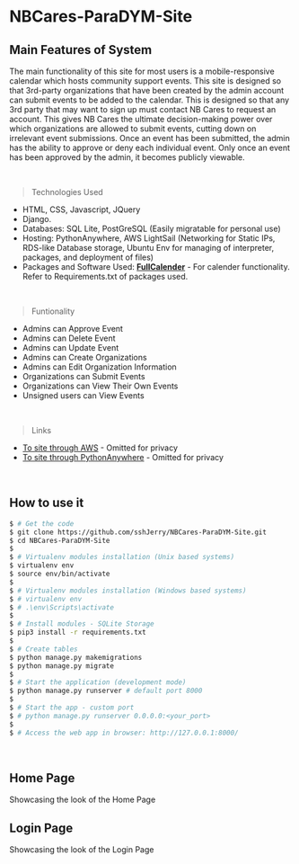 # NBCares-ParaDYM-Site
## Main Features of System
The main functionality of this site for most users is a mobile-responsive calendar which hosts community support events. This site is designed so that 3rd-party organizations that have been created by the admin account can submit events to be added to the calendar. This is designed so that any 3rd party that may want to sign up must contact NB Cares to request an account. This gives NB Cares the ultimate decision-making power over which organizations are allowed to submit events, cutting down on irrelevant event submissions. Once an event has been submitted, the admin has the ability to approve or deny each individual event. Only once an event has been approved by the admin, it becomes publicly viewable. 

<br />

> Technologies Used
- HTML, CSS, Javascript, JQuery
- Django.
- Databases: SQL Lite, PostGreSQL (Easily migratable for personal use)
- Hosting: PythonAnywhere, AWS LightSail (Networking for Static IPs, RDS-like Database storage, Ubuntu Env for managing of interpreter, packages, and deployment of files)
- Packages and Software Used: **[FullCalender](https://fullcalendar.io/)** - For calender functionality. Refer to Requirements.txt of packages used.

<br />

> Funtionality
- Admins can Approve Event
- Admins can Delete Event
- Admins can Update Event
- Admins can Create Organizations
- Admins can Edit Organization Information
- Organizations can Submit Events
- Organizations can View Their Own Events
- Unsigned users can View Events

<br />

> Links
- [To site through AWS](https://github.com/sshJerry/NBCares-ParaDYM-Site) - Omitted for privacy
- [To site through PythonAnywhere](https://github.com/sshJerry/NBCares-ParaDYM-Site) - Omitted for privacy

<br />

## How to use it

```bash
$ # Get the code
$ git clone https://github.com/sshJerry/NBCares-ParaDYM-Site.git
$ cd NBCares-ParaDYM-Site
$
$ # Virtualenv modules installation (Unix based systems)
$ virtualenv env
$ source env/bin/activate
$
$ # Virtualenv modules installation (Windows based systems)
$ # virtualenv env
$ # .\env\Scripts\activate
$
$ # Install modules - SQLite Storage
$ pip3 install -r requirements.txt
$
$ # Create tables
$ python manage.py makemigrations
$ python manage.py migrate
$
$ # Start the application (development mode)
$ python manage.py runserver # default port 8000
$
$ # Start the app - custom port
$ # python manage.py runserver 0.0.0.0:<your_port>
$
$ # Access the web app in browser: http://127.0.0.1:8000/
```

<br />

## Home Page
Showcasing the look of the Home Page

## Login Page
Showcasing the look of the Login Page
